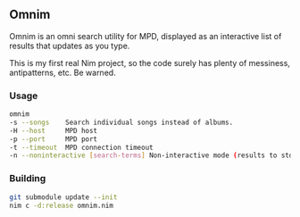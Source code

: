 ## Omnim

Omnim is an omni search utility for MPD, displayed as an interactive list of results that updates as you type.

This is my first real Nim project, so the code surely has plenty of messiness, antipatterns, etc. Be warned.

### Usage

```bash
omnim
-s --songs    Search individual songs instead of albums.
-H --host     MPD host
-p --port     MPD port
-t --timeout  MPD connection timeout
-n --noninteractive [search-terms] Non-interactive mode (results to stdout)
```


### Building

```bash
git submodule update --init
nim c -d:release omnim.nim
```
